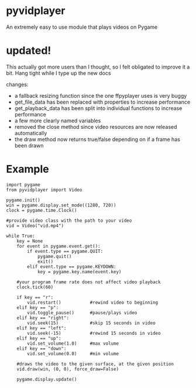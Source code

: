 # pyvidplayer
An extremely easy to use module that plays videos on Pygame

# updated!
This actually got more users than I thought, so I felt obligated to
improve it a bit. Hang tight while I type up the new docs

changes:
- a fallback resizing function since the one ffpyplayer uses is very buggy
- get_file_data has been replaced with properties to increase performance
- get_playback_data has been split into individual functions to increase performance
- a few more clearly named variables
- removed the close method since video resources are now released automatically
- the draw method now returns true/false depending on if a frame has been drawn

# **Example**
```
import pygame
from pyvidplayer import Video

pygame.init()
win = pygame.display.set_mode((1280, 720))
clock = pygame.time.Clock()

#provide video class with the path to your video
vid = Video("vid.mp4")

while True:
    key = None
    for event in pygame.event.get():
        if event.type == pygame.QUIT:
            pygame.quit()
            exit()
        elif event.type == pygame.KEYDOWN:
            key = pygame.key.name(event.key)
    
    #your program frame rate does not affect video playback
    clock.tick(60)
    
    if key == "r":
        vid.restart()           #rewind video to beginning
    elif key == "p":
        vid.toggle_pause()      #pause/plays video
    elif key == "right":
        vid.seek(15)            #skip 15 seconds in video
    elif key == "left":
        vid.seek(-15)           #rewind 15 seconds in video
    elif key == "up":
        vid.set_volume(1.0)     #max volume
    elif key == "down":
        vid.set_volume(0.0)     #min volume
        
    #draws the video to the given surface, at the given position
    vid.draw(win, (0, 0), force_draw=False)
    
    pygame.display.update()
```
